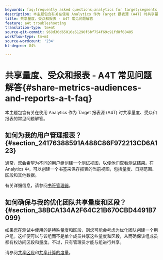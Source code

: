 ```yaml
---
keywords: faq;frequently asked questions;analytics for target;segments;a4T;share reports
description: 本主题包含有关在使用 Analytics 作为 Target 报表源 (A4T) 时共享量度、受众和报表的常见问题解答。
title: 共享量度、受众和报表 - A4T 常见问题解答
feature: a4t troubleshooting
translation-type: tm+mt
source-git-commit: 968d36d65016e51290f6bf754f69c91fd8f68405
workflow-type: tm+mt
source-wordcount: '234'
ht-degree: 84%

---
```



# 共享量度、受众和报表 - A4T 常见问题解答{#share-metrics-audiences-and-reports-a-t-faq}

本主题包含有关在使用 Analytics 作为 Target 报表源 (A4T) 时共享量度、受众和报表的常见问题解答。

## 如何为我的用户管理报表？{#section_24176388591A488C86F972213CD6A123}

通常，您会希望为不同的用户组创建一个测试视图，以便他们查看测试结果。在 Analytics 中，可以创建一个书签来保存报表的当前视图，包括量度、日期范围、区段和其他数据。

有关详细信息，请参阅[书签管理器](https://experienceleague.adobe.com/docs/analytics/analyze/reports-analytics/bookmarks.html)。

## 如何确保与我的优化团队共享量度和区段？{#section_38BCA134A2F64C21B670CBD4491B7099}

如果您在测试中使用的是特殊量度和区段，则您可能会考虑为优化团队创建一个用户组。这样便可以与该组而不是单个成员共享这些量度和区段，从而确保该组成员都有权访问区段和量度。不过，只有管理员才能与组进行共享。

请参阅[共享区段](https://experienceleague.adobe.com/docs/analytics/components/segmentation/segmentation-workflow/t-seg-share.html)和[共享计算的度量](https://experienceleague.adobe.com/docs/analytics/components/calculated-metrics/calcmetric-workflow/cm-sharing.html)。
